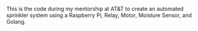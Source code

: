 This is the code during my mentorship at AT&T to create an automated sprinkler system using a Raspberry Pi, Relay, Motor, Moisture Sensor, and Golang.
